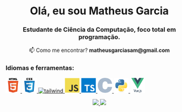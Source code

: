 <h1 align="center">Olá, eu sou Matheus Garcia</h1>
<h3 align="center">Estudante de Ciência da Computação, foco total em programação.</h3>

<p align="center">
  📫 Como me encontrar? <strong>matheusgarciasam@gmail.com</strong>
</p>

<h3 align="left">Idiomas e ferramentas:</h3>

<!-- Frameworks e linguagens principais -->
<!-- Tecnologias base (frontend e backend) -->
<p align="left">
  <a href="https://www.w3.org/html/" target="_blank" rel="noreferrer">
    <img src="https://raw.githubusercontent.com/devicons/devicon/master/icons/html5/html5-original-wordmark.svg" alt="html5" width="40" height="40"/>
  </a>
  <a href="https://www.w3schools.com/css/" target="_blank" rel="noreferrer">
    <img src="https://raw.githubusercontent.com/devicons/devicon/master/icons/css3/css3-original-wordmark.svg" alt="css3" width="40" height="40"/>
  </a>
  <a href="https://tailwindcss.com/" target="_blank" rel="noreferrer">
    <img src="https://www.vectorlogo.zone/logos/tailwindcss/tailwindcss-icon.svg" alt="tailwind" width="40" height="40"/>
  </a>
  <a href="https://developer.mozilla.org/en-US/docs/Web/JavaScript" target="_blank" rel="noreferrer">
    <img src="https://raw.githubusercontent.com/devicons/devicon/master/icons/javascript/javascript-original.svg" alt="javascript" width="40" height="40"/>
  </a>
    <a href="https://www.typescriptlang.org/" target="_blank" rel="noreferrer">
    <img src="https://raw.githubusercontent.com/devicons/devicon/master/icons/typescript/typescript-original.svg" alt="typescript" width="40" height="40"/>
  </a>
  <a href="https://www.php.net" target="_blank" rel="noreferrer">
    <img src="https://raw.githubusercontent.com/devicons/devicon/master/icons/c/c-original.svg" alt="c" width="40" height="40"/>
  </a>
  <a href="https://www.python.org" target="_blank" rel="noreferrer">
    <img src="https://raw.githubusercontent.com/devicons/devicon/master/icons/python/python-original.svg" alt="python" width="40" height="40"/>
  </a>
  <a href="https://vuejs.org/" target="_blank" rel="noreferrer">
    <img src="https://raw.githubusercontent.com/devicons/devicon/master/icons/vuejs/vuejs-original-wordmark.svg" alt="vuejs" width="40" height="40"/>
  </a>
</p>

<!-- GitHub Stats -->
<div align="center">
  <a href="https://github.com/Mtheusgs">
    <img loading="lazy" height="180em" src="https://github-readme-stats.vercel.app/api/top-langs/?username=Mtheusgs&layout=compact&langs_count=7&theme=dracula"/>
    <img loading="lazy" height="180em" src="https://github-readme-stats.vercel.app/api?username=Mtheusgs&show_icons=true&theme=dracula&include_all_commits=true&count_private=true"/>
  </a>
</div>
